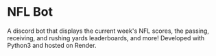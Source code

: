 # NFL Bot
A discord bot that displays the current week's NFL scores, the passing, receiving, and rushing yards leaderboards, and more!
Developed with Python3 and hosted on Render.
